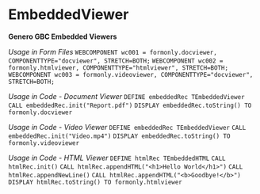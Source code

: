 # EmbeddedViewer
**Genero GBC Embedded Viewers**

_Usage in Form Files_
`WEBCOMPONENT wc001 = formonly.docviewer, COMPONENTTYPE="docviewer", STRETCH=BOTH;`
`WEBCOMPONENT wc002 = formonly.htmlviewer, COMPONENTTYPE="htmlviewer", STRETCH=BOTH;`
`WEBCOMPONENT wc003 = formonly.videoviewer, COMPONENTTYPE="docviewer", STRETCH=BOTH;`

_Usage in Code - Document Viewer_
`DEFINE embeddedRec TEmbeddedViewer`
`CALL embeddedRec.init("Report.pdf")`
`DISPLAY embeddedRec.toString() TO formonly.docviewer`
 
_Usage in Code - Video Viewer_
`DEFINE embeddedRec TEmbeddedViewer`
`CALL embeddedRec.init("Video.mp4")`
`DISPLAY embeddedRec.toString() TO formonly.videoviewer`

_Usage in Code - HTML Viewer_
`DEFINE htmlRec TEmbeddedHTML`
`CALL htmlRec.init()`
`CALL htmlRec.appendHTML("<h1>Hello World</h1>")`
`CALL htmlRec.appendNewLine()`
`CALL htmlRec.appendHTML("<b>Goodbye!</b>")`
`DISPLAY htmlRec.toString() TO formonly.htmlviewer`


